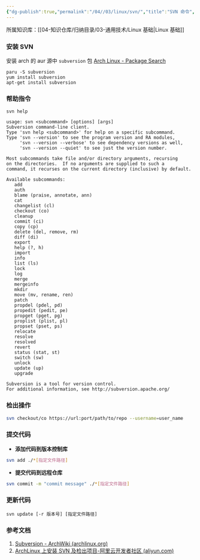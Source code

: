 ```yaml
---
{"dg-publish":true,"permalink":"/04//03/linux/svn/","title":"SVN 命令","tags":["linux","SVN"]}
---
```



所属知识库：[[04-知识仓库/归纳目录/03-通用技术/Linux 基础\|Linux 基础]]

### 安装 SVN

安装 arch 的 aur 源中 `subversion` 包 [Arch Linux - Package Search](https://archlinux.org/packages/?name=subversion)

```
paru -S subversion
yum install subversion
apt-get install subversion
```

### 帮助指令

`svn help`

```
usage: svn <subcommand> [options] [args]
Subversion command-line client.
Type 'svn help <subcommand>' for help on a specific subcommand.
Type 'svn --version' to see the program version and RA modules,
     'svn --version --verbose' to see dependency versions as well,
     'svn --version --quiet' to see just the version number.

Most subcommands take file and/or directory arguments, recursing
on the directories.  If no arguments are supplied to such a
command, it recurses on the current directory (inclusive) by default.

Available subcommands:
   add
   auth
   blame (praise, annotate, ann)
   cat
   changelist (cl)
   checkout (co)
   cleanup
   commit (ci)
   copy (cp)
   delete (del, remove, rm)
   diff (di)
   export
   help (?, h)
   import
   info
   list (ls)
   lock
   log
   merge
   mergeinfo
   mkdir
   move (mv, rename, ren)
   patch
   propdel (pdel, pd)
   propedit (pedit, pe)
   propget (pget, pg)
   proplist (plist, pl)
   propset (pset, ps)
   relocate
   resolve
   resolved
   revert
   status (stat, st)
   switch (sw)
   unlock
   update (up)
   upgrade

Subversion is a tool for version control.
For additional information, see http://subversion.apache.org/
```

### 检出操作

```bash
svn checkout/co https://url:port/path/to/repo --username=user_name
```

### 提交代码

- **添加代码到版本控制库**

```bash
svn add ./*[指定文件路径]
```

- **提交代码到远程仓库**

```bash
svn commit -m "commit message" ./*[指定文件路径]
```

### 更新代码

```
svn update [-r 版本号] [指定文件路径]
```

### 参考文档

1. [Subversion - ArchWiki (archlinux.org)](https://wiki.archlinux.org/title/Subversion#Create_a_repository)
2. [ArchLinux 上安装 SVN 及检出项目-阿里云开发者社区 (aliyun.com)](https://developer.aliyun.com/article/288076)
